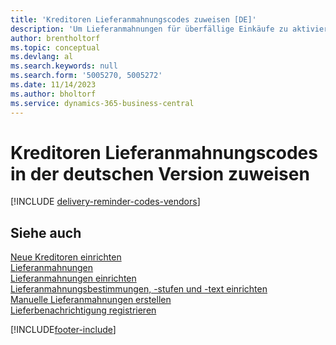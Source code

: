 ```yaml
---
title: 'Kreditoren Lieferanmahnungscodes zuweisen [DE]'
description: 'Um Lieferanmahnungen für überfällige Einkäufe zu aktivieren, müssen Sie Kreditoren Lieferanmahnungsbedingungen in der deutschen Version zuweisen.'
author: brentholtorf
ms.topic: conceptual
ms.devlang: al
ms.search.keywords: null
ms.search.form: '5005270, 5005272'
ms.date: 11/14/2023
ms.author: bholtorf
ms.service: dynamics-365-business-central
---
```

# <a name="assign-delivery-reminder-codes-to-vendors-in-the-german-version"></a>Kreditoren Lieferanmahnungscodes in der deutschen Version zuweisen

[!INCLUDE [delivery-reminder-codes-vendors](../includes/ATCHDE/delivery-reminder-codes-vendors.md)]

## <a name="see-also"></a>Siehe auch

[Neue Kreditoren einrichten](../../purchasing-how-register-new-vendors.md)  
[Lieferanmahnungen](delivery-reminders.md)  
[Lieferanmahnungen einrichten](how-to-set-up-delivery-reminders.md)  
[Lieferanmahnungsbestimmungen, -stufen und -text einrichten](how-to-set-up-delivery-reminder-terms-levels-and-text.md)  
[Manuelle Lieferanmahnungen erstellen](how-to-create-delivery-reminders-manually.md)  
[Lieferbenachrichtigung registrieren](how-to-issue-delivery-reminders.md)  


[!INCLUDE[footer-include](../../includes/footer-banner.md)]
